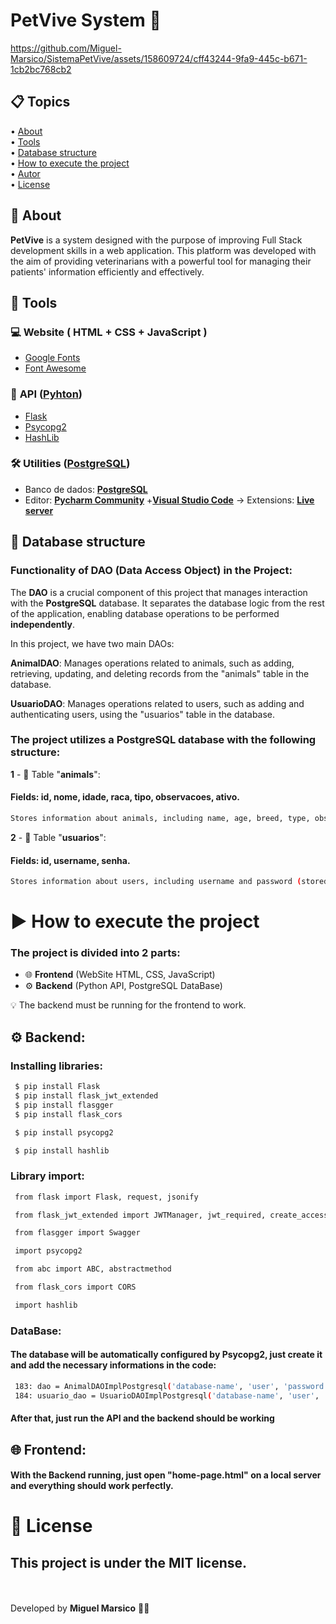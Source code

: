 <h1>
    PetVive System 🐾
</h1>

https://github.com/Miguel-Marsico/SistemaPetVive/assets/158609724/cff43244-9fa9-445c-b671-1cb2bc768cb2

 ## 📋 Topics
<div>
 • <a href="#-about">About</a> </br>
 • <a href="#-tools">Tools</a> </br>
 • <a href="#-database structure">Database structure</a> </br>
 • <a href="#-how to execute the project">How to execute the project</a> </br>
 • <a href="#-autor">Autor</a> </br>
 • <a href="#license">License</a></br>
</div>

## 📗 About

**PetVive** is a system designed with the purpose of improving Full Stack development skills in a web application. This platform was developed with the aim of providing veterinarians with a powerful tool for managing their patients' information efficiently and effectively.

## 🔧 Tools

### 💻 **Website** ( HTML + CSS + JavaScript )

- [Google Fonts](https://fonts.googleapis.com/css2?family=Gabarito:wght@400;500;600;700;800;900&display=swap)
- [Font Awesome](https://cdnjs.cloudflare.com/ajax/libs/font-awesome/4.7.0/css/font-awesome.min.cs)

### 🔄 **API** ([Pyhton](https://www.python.org))

- [Flask](https://flask.palletsprojects.com/en/3.0.x/)
- [Psycopg2](https://www.psycopg.org/docs/)
- [HashLib](https://docs.python.org/3/library/hashlib.html)

### 🛠️ **Utilities** ([PostgreSQL](https://www.postgresql.org/docs/))

- Banco de dados: **[PostgreSQL](https://www.postgresql.org/docs/)**
- Editor: **[Pycharm Community](https://www.jetbrains.com/pt-br/pycharm/)** +**[Visual Studio Code](https://code.visualstudio.com/)** → Extensions: **[Live server](https://marketplace.visualstudio.com/items?itemName=ritwickdey.LiveServer)** 

## 📂 Database structure

### Functionality of DAO (Data Access Object) in the Project:

The **DAO** is a crucial component of this project that manages interaction with the **PostgreSQL** database. It separates the database logic from the rest of the application, enabling database operations to be performed **independently**.

In this project, we have two main DAOs:

**AnimalDAO**: Manages operations related to animals, such as adding, retrieving, updating, and deleting records from the "animals" table in the database.

**UsuarioDAO**: Manages operations related to users, such as adding and authenticating users, using the "usuarios" table in the database.

### The project utilizes a PostgreSQL database with the following structure:

**1** - 🐾 Table "**animals**":

#### Fields: id, nome, idade, raca, tipo, observacoes, ativo.
```bash
Stores information about animals, including name, age, breed, type, observations, and active status.
```

**2** - 👤 Table "**usuarios**":

#### Fields: id, username, senha.

```bash
Stores information about users, including username and password (stored as a password hash).
```

# ▶ How to execute the project

### The project is divided into **2** parts:

 - 🌐 **Frontend** (WebSite HTML, CSS, JavaScript)
 - ⚙️ **Backend** (Python API, PostgreSQL DataBase)
 
 💡 The backend must be running for the frontend to work.

## ⚙️ Backend:

### Installing libraries:

```bash
 $ pip install Flask
 $ pip install flask_jwt_extended
 $ pip install flasgger
 $ pip install flask_cors
```
```bash
 $ pip install psycopg2
``` 
```bash
 $ pip install hashlib
```

### Library import:

```bash
 from flask import Flask, request, jsonify

 from flask_jwt_extended import JWTManager, jwt_required, create_access_token, get_jwt_identity

 from flasgger import Swagger

 import psycopg2

 from abc import ABC, abstractmethod

 from flask_cors import CORS

 import hashlib
```

### DataBase:

#### The database will be **automatically** configured by **Psycopg2**, just create it and add the necessary informations in the code:

```bash
 183: dao = AnimalDAOImplPostgresql('database-name', 'user', 'password', 'host')
 184: usuario_dao = UsuarioDAOImplPostgresql('database-name', 'user', 'password', 'host')
```

#### After that, just run the **API** and the **backend** should be working

## 🌐 Frontend:

#### With the **Backend running**, just open "**home-page.html**" on a **local server** and everything should work perfectly.

# 📜 License

## This project is under the MIT license. 
<br><br>
Developed by **Miguel Marsico** 👋🏻
